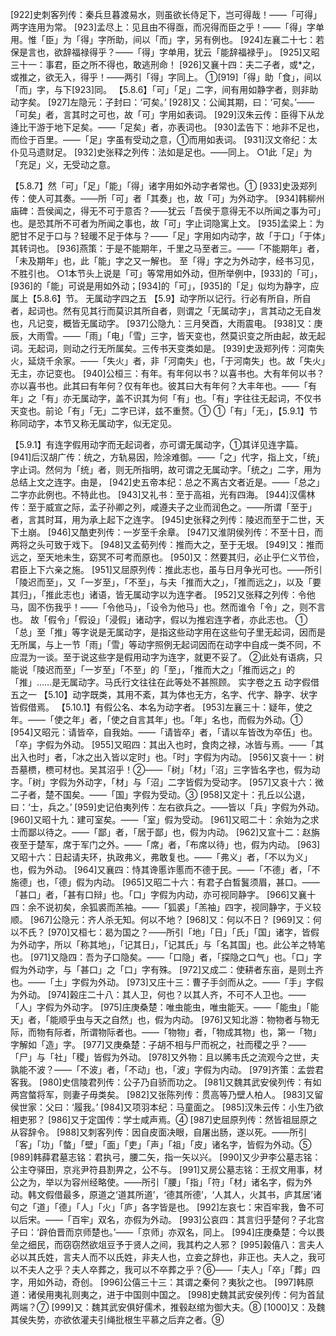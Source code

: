 <!-- { "loadSidebar": true } -->
[922]史刺客列传：秦兵旦暮渡易水，则虽欲长侍足下，岂可得哉！——「可得」两字连用为常。
[923]孟尽上：见且由不得亟，而况得而臣之乎！——「得」字单用。惟「臣」为「得」字所助，间以「而」字，另有例也。
[924]左襄二十七：若保是言也，欲辞福禄得乎？——「得」字单用，犹云「能辞福禄乎」。
[925]又昭三十一：事君，臣之所不得也，敢逃刑命！
[926]又襄十四：夫二子者，或*之，或推之，欲无入，得乎！——两引「得」字同上。
①[919]「得」助「食」，间以「而」字，与下[923]同。 
【5.8.6】「可」「足」二字，间有用如静字者，则非助动字矣。
[927]左隐元：子封曰：‘可矣。’
[928]又：公闻其期，曰：‘可矣。’——「可矣」者，言其时之可也，故「可」字用如表词。
[929]汉朱云传：臣得下从龙逄比干游于地下足矣。——「足矣」者，亦表词也。
[930]孟告下：地非不足也，而俭于百里。——「足」字虽有受动之意，①而用如表词。
[931]汉文帝纪：太仆见马遗财足。
[932]史张释之列传：法如是足也。——同上。
○1此「足」为「充足」义，无受动之意。

【5.8.7】然「可」「足」「能」「得」诸字用如外动字者常也。①
[933]史汲郑列传：使人可其奏。——所「可」者「其奏」也，故「可」为外动字。
[934]韩柳州庙碑：吾侯闻之，得无不可于意否？——犹云「吾侯于意得无不以所闻之事为可」也。是恐其所不可者为所闻之事也，故「可」字止词隐寓上文。
[935]孟梁上：为肥甘不足于口与？轻暖不足于体与？——「足」字用如内动字，故「于口」「于体」其转词也。
[936]燕策：于是不能期年，千里之马至者三。——「不能期年」者，「未及期年」也，此「能」字之又一解也。
至「得」字之为外动字，经书习见，不胜引也。
○1本节头上说是「可」等常用如外动，但所举例中，[933]的「可」，[936]的「能」可说是用如外动；[934]的「可」，[935]的「足」似均为静字，应属上【5.8.6】节。
无属动字四之五
【5.9】动字所以记行。行必有所自，所自者，起词也。然有见其行而莫识其所自者，则谓之「无属动字」，言其动之无自发也，凡记变，概皆无属动字。
[937]公隐九：三月癸酉，大雨震电。
[938]又：庚辰，大雨雪。——「雨」「电」「雪」三字，皆天变也，然莫识变之所由起，故无起词。无起词，则动之行无所属矣。三传书天变类如是。
[939]史汲郑列传：河南失火，延烧千余家。——「失火」者，非「河南失」也，「于河南失」也。故「失火」无主，亦记变也。
[940]公桓三：有年。有年何以书？以喜书也。大有年何以书？亦以喜书也。此其曰有年何？仅有年也。彼其曰大有年何？大丰年也。——「有年」之「有」亦无属动字，盖不识其为何「有」也。「有」字往往无起词，不仅书天变也。前论「有」「无」二字已详，兹不重赘。①
①「有」「无」，【5.9.1】节称同动字，本节又称无属动字，似无定见。

【5.9.1】有连字假用动字而无起词者，亦可谓无属动字，①其详见连字篇。
[941]后汉胡广传：统之，方轨易因，险涂难御。——「之」代字，指上文，「统」字止词。然何为「统」者，则无所指明，故可谓之无属动字。「统之」二字，用为总结上文之连字。由是，
[942]史五帝本纪：总之不离古文者近是。——「总之」二字亦此例也。不特此也。
[943]又礼书：至于高祖，光有四海。
[944]汉儒林传：至于威宣之际，孟子孙卿之列，咸遵夫子之业而润色之。——所谓「至于」者，言其时耳，用为承上起下之连字。
[945]史张释之列传：陵迟而至于二世，天下土崩。
[946]又酷吏列传：一岁至千余章。
[947]又淮阴侯列传：不至十日，而两将之头可致于戏下。
[948]又孟荀列传：推而大之，至于无垠。
[949]又：推而远之，至天地未生，窈冥不可考而原也。
[950]又：然要其归，必止乎仁义节俭，君臣上下六亲之施。
[951]又屈原列传：推此志也，虽与日月争光可也。——所引「陵迟而至」，又「一岁至」，「不至」，与夫「推而大之」，「推而远之」，以及「要其归」，「推此志也」诸语，皆无属动字以为连字者。
[952]又张释之列传：令他马，固不伤我乎！——「令他马」，「设令为他马」也。然而谁令「令」之，则不言也。
故「假令」「假设」「浸假」诸动字，假以为推宕连字者，亦此志也。
①「总」至「推」等字说是无属动字，是指这些动字用在这些句子里无起词，因而是无所属，与上一节「雨」「雪」等动字照例无起词因而在动字中自成一类不同，不应混为一谈。至于说这些字是假用动字为连字，就更不妥了。
②此处有语病，只能说「陵迟而至」「一岁至」「不至」的「至」，「推而大之」「推而远之」的「推」……是无属动字。马氏行文往往在此等处不甚照顾。
实字卷之五
动字假借五之一
【5.10】动字既类，其用不紊，其为体也无方，名字、代字、静字、状字皆假借焉。
【5.10.1】有假公名、本名为动字者。
[953]左襄三十：疑年，使之年。——「使之年」者，「使之自言其年」也。「年」名也，而假为外动。①
[954]又昭元：请皆卒，自我始。——「请皆卒」者，「请以车皆改为卒伍」也。「卒」字假为外动。
[955]又昭四：其出入也时，食肉之禄，冰皆与焉。——「其出入也时」者，「冰之出入皆以定时」也。「时」字假为内动。
[956]又哀十一：树吾墓槚，槚可材也。吴其沼乎！②——「树」「材」「沼」三字皆名字也，假为动字。「树」字假为外动字，「材」与「沼」二字皆假为受动字。
[957]又哀十六：微二子者，楚不国矣。——「国」字假为受动。③
[958]又定十：孔丘以公退，曰：‘士，兵之。’
[959]史记伯夷列传：左右欲兵之。——皆以「兵」字假为外动。
[960]又昭十九：建可室矣。——「室」假为受动。
[961]又昭二十：余始为之求士而鄙以待之。——「鄙」者，「居于鄙」也，假为内动。
[962]又宣十二：赵旃夜至于楚军，席于军门之外。——「席」者，「布席以待」也，假为内动。
[963]又昭十六：日起请夫环，执政弗义，弗敢复也。——「弗义」者，「不以为义」也，假为外动。
[964]又襄四：恃其谗慝诈慝而不德于民。——「不德」者，「不施德」也，「德」假为内动。
[965]又昭二十六：有君子白晳鬒须眉，甚口。——「甚口」者，「甚有口辩」也。「口」字假为内动，亦可视同静字。
[966]又襄十四：余不说初矣，余狐裘而羔袖。——「狐裘」「羔袖」四字，视同静字，于义较顺。
[967]公隐元：齐人杀无知。何以不地？
[968]又：何以不日？
[969]又：何以不氏？
[970]又桓七：曷为国之？——所引「地」「日」「氏」「国」诸字，皆假为外动字，所以「称其地」，「记其日」，「记其氏」与「名其国」也。此公羊之特笔也。
[971]又隐四：吾为子口隐矣。——「口隐」者，「探隐之口气」也。「口」字假为外动字，与「甚口」之「口」字有殊。
[972]又成二：使耕者东亩，是则土齐也。——「土」字假为外动。
[973]又庄十三：曹子手剑而从之。——「手」字假为外动。
[974]榖庄二十八：其人卫，何也？以其人齐，不可不人卫也。——「人」字假为外动字。
[975]庄庚桑楚：唯虫能虫，唯虫能天。——「能虫」「能天」者，「能顺乎虫与天之自然」也，假为内动。
[976]又知北游：物物者与物无际，而物有际者，所谓物际者也。——「物物」者，「物成其物」也，第一「物」字解如「造」字。
[977]又庚桑楚：子胡不相与尸而祝之，社而稷之乎？——「尸」与「社」「稷」皆假为外动。
[978]又外物：且以脪韦氏之流观今之世，夫孰能不波？——「不波」者，「不动」也，「波」字假为内动。
[979]齐策：孟尝君客我。
[980]史信陵君列传：公子乃自骄而功之。
[981]又魏其武安侯列传：有如两宫螫将军，则妻子毋类矣。
[982]又张陈列传：贯高等乃壁人柏人。
[983]又留侯世家：父曰：‘履我。’
[984]又项羽本纪：马童面之。
[985]汉朱云传：小生乃欲相吏邪？
[986]又于定国传：学士咸声焉。④
[987]史屈原列传：然皆祖屈原之从容辞令。
[988]又刺客列传：因自皮面决眼，自屠出肠，遂以死。——所引「客」「功」「螫」「壁」「面」「吏」「声」「祖」「皮」诸名字，皆假为外动。⑤
[989]韩薛君墓志铭：君执弓，腰二矢，指一矢以兴。
[990]又少尹李公墓志铭：公主夺驿田，京兆尹符县割畀之，公不与。
[991]又房公墓志铭：王叔文用事，材公之为，举以为容州经略使。——所引「腰」「指」「符」「材」诸名字，假为外动。韩文假借最多，原道之‘道其所道’，‘德其所德’，‘人其人，火其书，庐其居’诸句之「道」「德」「人」「火」「庐」各字皆是也。
[992]左哀七：宋百牢我，鲁不可以后宋。——「百牢」双名，亦假为外动。
[993]公哀四：其言归乎楚何？子北宫子曰：‘辟伯晋而京师楚也。’——「京师」亦双名，同上。
[994]庄庚桑楚：今以畏垒之细民，而窃窃然欲俎豆予于贤人之间，我其杓之人邪？
[995]榖僖八：言夫人必以其氏姓，言夫人而不以氏姓，非夫人也，立妾之辞也，非正也。夫人之，我可以不夫人之乎？夫人卒葬之，我可以不卒葬之乎？⑥——「夫人」「卒」「葬」四字，用如外动，奇创。
[996]公僖三十三：其谓之秦何？夷狄之也。
[997]韩原道：诸侯用夷礼则夷之，进于中国则中国之。
[998]史魏其武安侯列传：何为首鼠两端？⑦
[999]又：魏其武安俱好儒术，推毂赵绾为御大夫。⑧
[1000]又：及魏其侯失势，亦欲依灌夫引绳批根生平慕之后弃之者。⑨
